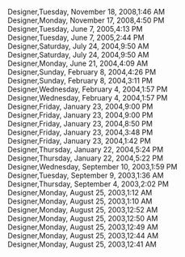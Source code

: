 ﻿Designer,Tuesday, November 18, 2008,1:46 AM  Designer,Monday, November 17, 2008,4:50 PM  Designer,Tuesday, June 7, 2005,4:13 PM  Designer,Tuesday, June 7, 2005,2:44 PM  Designer,Saturday, July 24, 2004,9:50 AM  Designer,Saturday, July 24, 2004,9:50 AM  Designer,Monday, June 21, 2004,4:09 AM  Designer,Sunday, February 8, 2004,4:26 PM  Designer,Sunday, February 8, 2004,3:11 PM  Designer,Wednesday, February 4, 2004,1:57 PM  Designer,Wednesday, February 4, 2004,1:57 PM  Designer,Friday, January 23, 2004,9:00 PM  Designer,Friday, January 23, 2004,9:00 PM  Designer,Friday, January 23, 2004,8:50 PM  Designer,Friday, January 23, 2004,3:48 PM  Designer,Friday, January 23, 2004,1:42 PM  Designer,Thursday, January 22, 2004,5:24 PM  Designer,Thursday, January 22, 2004,5:22 PM  Designer,Wednesday, September 10, 2003,1:59 PM  Designer,Tuesday, September 9, 2003,1:36 AM  Designer,Thursday, September 4, 2003,2:02 PM  Designer,Monday, August 25, 2003,1:12 AM  Designer,Monday, August 25, 2003,1:10 AM  Designer,Monday, August 25, 2003,12:52 AM  Designer,Monday, August 25, 2003,12:50 AM  Designer,Monday, August 25, 2003,12:49 AM  Designer,Monday, August 25, 2003,12:44 AM  Designer,Monday, August 25, 2003,12:41 AM